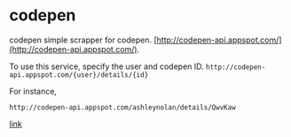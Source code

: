 codepen
===============


codepen simple scrapper for codepen. [http://codepen-api.appspot.com/](http://codepen-api.appspot.com/).

To use this service, specify the user and codepen ID. `http://codepen-api.appspot.com/{user}/details/{id}`

For instance,

    http://codepen-api.appspot.com/ashleynolan/details/QwvKaw 

[link](http://codepen-api.appspot.com/ashleynolan/details/QwvKaw)
